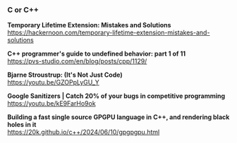 ### C or C++

**Temporary Lifetime Extension: Mistakes and Solutions**  
https://hackernoon.com/temporary-lifetime-extension-mistakes-and-solutions

**C++ programmer's guide to undefined behavior: part 1 of 11**  
https://pvs-studio.com/en/blog/posts/cpp/1129/

**Bjarne Stroustrup: (It's Not Just Code)**  
https://youtu.be/GZOPpLyGU_Y

**Google Sanitizers | Catch 20% of your bugs in competitive programming**  
https://youtu.be/kE9FarHo9ok

**Building a fast single source GPGPU language in C++, and rendering black holes in it**  
https://20k.github.io/c++/2024/06/10/gpgpgpu.html
